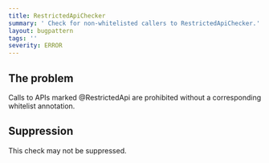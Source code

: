 ```yaml
---
title: RestrictedApiChecker
summary: ' Check for non-whitelisted callers to RestrictedApiChecker.'
layout: bugpattern
tags: ''
severity: ERROR
---
```


<!--
*** AUTO-GENERATED, DO NOT MODIFY ***
To make changes, edit the @BugPattern annotation or the explanation in docs/bugpattern.
-->

## The problem
Calls to APIs marked @RestrictedApi are prohibited without a corresponding
whitelist annotation.

## Suppression
This check may not be suppressed.

